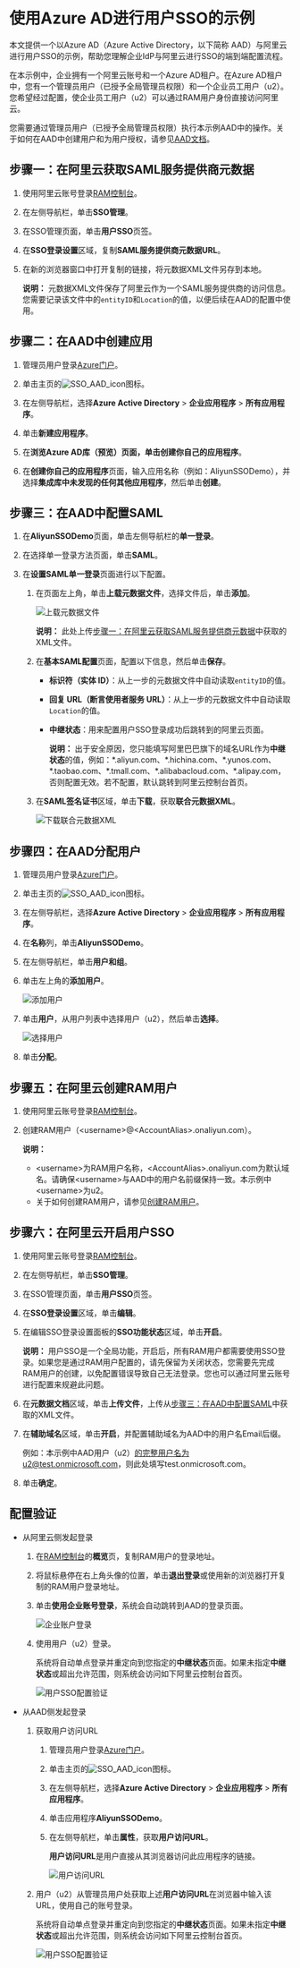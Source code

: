 # 使用Azure AD进行用户SSO的示例

本文提供一个以Azure AD（Azure Active Directory，以下简称 AAD）与阿里云进行用户SSO的示例，帮助您理解企业IdP与阿里云进行SSO的端到端配置流程。

在本示例中，企业拥有一个阿里云账号和一个Azure AD租户。在Azure AD租户中，您有一个管理员用户（已授予全局管理员权限）和一个企业员工用户（u2）。您希望经过配置，使企业员工用户（u2）可以通过RAM用户身份直接访问阿里云。

您需要通过管理员用户（已授予全局管理员权限）执行本示例AAD中的操作。关于如何在AAD中创建用户和为用户授权，请参见[AAD文档](https://docs.microsoft.com/zh-cn/azure/active-directory/fundamentals)。

## 步骤一：在阿里云获取SAML服务提供商元数据

1.  使用阿里云账号登录[RAM控制台](https://ram.console.aliyun.com/)。

2.  在左侧导航栏，单击**SSO管理**。

3.  在SSO管理页面，单击**用户SSO**页签。

4.  在**SSO登录设置**区域，复制**SAML服务提供商元数据URL**。

5.  在新的浏览器窗口中打开复制的链接，将元数据XML文件另存到本地。

    **说明：** 元数据XML文件保存了阿里云作为一个SAML服务提供商的访问信息。您需要记录该文件中的`entityID`和`Location`的值，以便后续在AAD的配置中使用。


## 步骤二：在AAD中创建应用

1.  管理员用户登录[Azure门户](https://portal.azure.com/#home)。

2.  单击主页的![SSO_AAD_icon](https://static-aliyun-doc.oss-accelerate.aliyuncs.com/assets/img/zh-CN/5726498951/p112037.png)图标。

3.  在左侧导航栏，选择**Azure Active Directory** \> **企业应用程序** \> **所有应用程序**。

4.  单击**新建应用程序**。

5.  在**浏览Azure AD库（预览）**页面，单击**创建你自己的应用程序**。

6.  在**创建你自己的应用程序**页面，输入应用名称（例如：AliyunSSODemo），并选择**集成库中未发现的任何其他应用程序**，然后单击**创建**。


## 步骤三：在AAD中配置SAML

1.  在**AliyunSSODemo**页面，单击左侧导航栏的**单一登录**。

2.  在选择单一登录方法页面，单击**SAML**。

3.  在**设置SAML单一登录**页面进行以下配置。

    1.  在页面左上角，单击**上载元数据文件**，选择文件后，单击**添加**。

        ![上载元数据文件](https://static-aliyun-doc.oss-accelerate.aliyuncs.com/assets/img/zh-CN/4289407061/p187566.png)

        **说明：** 此处上传[步骤一：在阿里云获取SAML服务提供商元数据](#section_1mf_pid_z9k)中获取的XML文件。

    2.  在**基本SAML配置**页面，配置以下信息，然后单击**保存**。

        -   **标识符（实体 ID）**：从上一步的元数据文件中自动读取`entityID`的值。
        -   **回复 URL（断言使用者服务 URL）**：从上一步的元数据文件中自动读取`Location`的值。
        -   **中继状态**：用来配置用户SSO登录成功后跳转到的阿里云页面。

            **说明：** 出于安全原因，您只能填写阿里巴巴旗下的域名URL作为**中继状态**的值，例如：\*.aliyun.com、\*.hichina.com、\*.yunos.com、\*.taobao.com、\*.tmall.com、\*.alibabacloud.com、\*.alipay.com，否则配置无效。若不配置，默认跳转到阿里云控制台首页。

    3.  在**SAML签名证书**区域，单击**下载**，获取**联合元数据XML**。

        ![下载联合元数据XML](https://static-aliyun-doc.oss-accelerate.aliyuncs.com/assets/img/zh-CN/0929896061/p44054.png)


## 步骤四：在AAD分配用户

1.  管理员用户登录[Azure门户](https://portal.azure.com/#home)。

2.  单击主页的![SSO_AAD_icon](https://static-aliyun-doc.oss-accelerate.aliyuncs.com/assets/img/zh-CN/5726498951/p112037.png)图标。

3.  在左侧导航栏，选择**Azure Active Directory** \> **企业应用程序** \> **所有应用程序**。

4.  在**名称**列，单击**AliyunSSODemo**。

5.  在左侧导航栏，单击**用户和组**。

6.  单击左上角的**添加用户**。

    ![添加用户](https://static-aliyun-doc.oss-accelerate.aliyuncs.com/assets/img/zh-CN/5726498951/p44178.png)

7.  单击**用户**，从用户列表中选择用户（u2），然后单击**选择**。

    ![选择用户](https://static-aliyun-doc.oss-accelerate.aliyuncs.com/assets/img/zh-CN/1599688951/p44179.png)

8.  单击**分配**。


## 步骤五：在阿里云创建RAM用户

1.  使用阿里云账号登录[RAM控制台](https://ram.console.aliyun.com/)。

2.  创建RAM用户（<username\>@<AccountAlias\>.onaliyun.com）。

    **说明：**

    -   <username\>为RAM用户名称，<AccountAlias\>.onaliyun.com为默认域名。请确保<username\>与AAD中的用户名前缀保持一致。本示例中<username\>为u2。
    -   关于如何创建RAM用户，请参见[创建RAM用户](/cn.zh-CN/用户管理/基本操作/创建RAM用户.md)。

## 步骤六：在阿里云开启用户SSO

1.  使用阿里云账号登录[RAM控制台](https://ram.console.aliyun.com/)。

2.  在左侧导航栏，单击**SSO管理**。

3.  在SSO管理页面，单击**用户SSO**页签。

4.  在**SSO登录设置**区域，单击**编辑**。

5.  在编辑SSO登录设置面板的**SSO功能状态**区域，单击**开启**。

    **说明：** 用户SSO是一个全局功能，开启后，所有RAM用户都需要使用SSO登录。如果您是通过RAM用户配置的，请先保留为关闭状态，您需要先完成RAM用户的创建，以免配置错误导致自己无法登录。您也可以通过阿里云账号进行配置来规避此问题。

6.  在**元数据文档**区域，单击**上传文件**，上传从[步骤三：在AAD中配置SAML](#section_755_ua6_j4m)中获取的XML文件。

7.  在**辅助域名**区域，单击**开启**，并配置辅助域名为AAD中的用户名Email后缀。

    例如：本示例中AAD用户（u2）的完整用户名为u2@test.onmicrosoft.com，则此处填写test.onmicrosoft.com。

8.  单击**确定**。


## 配置验证

-   从阿里云侧发起登录
    1.  在[RAM控制台](https://ram.console.aliyun.com/)的**概览**页，复制RAM用户的登录地址。
    2.  将鼠标悬停在右上角头像的位置，单击**退出登录**或使用新的浏览器打开复制的RAM用户登录地址。
    3.  单击**使用企业账号登录**，系统会自动跳转到AAD的登录页面。

        ![企业账户登录](https://static-aliyun-doc.oss-accelerate.aliyuncs.com/assets/img/zh-CN/3388646061/p185807.png)

    4.  使用用户（u2）登录。

        系统将自动单点登录并重定向到您指定的**中继状态**页面。如果未指定**中继状态**或超出允许范围，则系统会访问如下阿里云控制台首页。

        ![用户SSO配置验证](https://static-aliyun-doc.oss-accelerate.aliyuncs.com/assets/img/zh-CN/5289407061/p111769.png)

-   从AAD侧发起登录
    1.  获取用户访问URL
        1.  管理员用户登录[Azure门户](https://portal.azure.com/#home)。
        2.  单击主页的![SSO_AAD_icon](https://static-aliyun-doc.oss-accelerate.aliyuncs.com/assets/img/zh-CN/5726498951/p112037.png)图标。
        3.  在左侧导航栏，选择**Azure Active Directory** \> **企业应用程序** \> **所有应用程序**。
        4.  单击应用程序**AliyunSSODemo**。
        5.  在左侧导航栏，单击**属性**，获取**用户访问URL**。

            **用户访问URL**是用户直接从其浏览器访问此应用程序的链接。

            ![用户访问URL](https://static-aliyun-doc.oss-accelerate.aliyuncs.com/assets/img/zh-CN/5289407061/p187940.png)

    2.  用户（u2）从管理员用户处获取上述**用户访问URL**在浏览器中输入该URL，使用自己的账号登录。

        系统将自动单点登录并重定向到您指定的**中继状态**页面。如果未指定**中继状态**或超出允许范围，则系统会访问如下阿里云控制台首页。

        ![用户SSO配置验证](https://static-aliyun-doc.oss-accelerate.aliyuncs.com/assets/img/zh-CN/5289407061/p111769.png)


